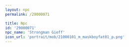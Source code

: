 ```yaml
---
layout: npc
permalink: /29000071

title: Npc
id: '29000071'
npc_name: 'Strongman Gieff'
icon_url: 'portrait/mob/21000101_m_maskboyfat01_p.png'
---
```

